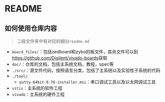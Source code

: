 # README

## 如何使用仓库内容

> 二级文件夹中有对应的细分`readme.md`

- `board_files/`：包括zedboard和zybo的板文件，其余文件可以到<https://github.com/Digilent/vivado-boards>获取
- `doc/`：仓库的文档，包括主系统文档，教程，spec等
- `./src/`：源文件代码，按照语言分类，包括了主系统以及实验性子系统的代码
- `./tool/`
  - `putty-64bit-0.76-installer.msi`：串口调试工具以及以太网调试工具
- `vitis`：主系统的软件工程
- `vivado`：主系统的硬件工程
